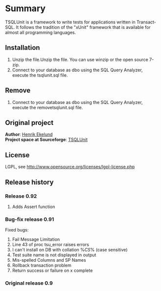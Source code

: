 # Summary

TSQLUnit is a framework to write tests for applications written in Transact-SQL. It follows the tradition of the "xUnit" framework that is available for almost all programming languages.

## Installation
1. Unzip the file.Unzip the file. You can use winzip or the open source 7-zip. 
2. Connect to your database as dbo using the SQL Query Analyzer, execute the tsqlunit.sql file. 

## Remove
1. Connect to your database as dbo using the SQL Query Analyzer, execute the removetsqlunit.sql file.

## Original project
**Author**: [Henrik Ekelund](https://sourceforge.net/u/ekelund/profile/)  
**Project space at Sourceforge**: [TSQLUnit](https://sourceforge.net/projects/tsqlunit/)

## License
LGPL, see http://www.opensource.org/licenses/lgpl-license.php

## Release history
### Release 0.92
1. Adds Assert function

### Bug-fix release 0.91
Fixed bugs:
1. Fail Message Limitation		
2. Line 43 of proc tsu_error raises errors	
3. I can't install on DB with collation %_CS_%  (case sensitive)	
4. Test suite name is not displayed in output	
5. Mis-spelled Columns and SP Names	
6. Rollback transaction problem	
7. Return success or failure on x complete	

### Original release 0.9
